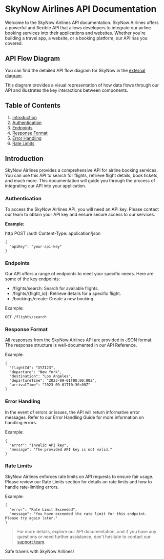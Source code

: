 # SkyNow Airlines API Documentation

Welcome to the SkyNow Airlines API documentation. SkyNow Airlines offers a powerful and flexible API that allows developers to integrate our airline booking services into their applications and websites. Whether you're building a travel app, a website, or a booking platform, our API has you covered.

## API Flow Diagram

You can find the detailed API flow diagram for SkyNow in the [external diagram](https://cdn-0.plantuml.com/plantuml/png/TOz1JyCm38Nl-HMUE710-GCxJ2jZ82GqK0VYW3YOrLkZfScKk4m8yTzfN1QgIZkrVlxUo_CyCWPk6wicN5D3q21JCAXzozOuKfEAjjqNokNYkLZTFInXOp76h1Tb-VWA-gqsLKNkNS-KkeINI45bXupmhG2ke7YwXuLtiMqwuYUnw_tNoX-XC26z5nCniFRRvEhzQyAmgU7McbtDKQIIE1Zwf3zHj4KWP89hx_V6xVg7Rf3n0oFzfsT9mY-afsWozN5vFeM9a1A5rfK_EZqRz9oEEvxbniNFWgDhyYh3-Owf_9wIqQgyqPQsFCeLTiq-u8w6gUsX0rCRAHaFtaLISt9LszXV).

This diagram provides a visual representation of how data flows through our API and illustrates the key interactions between components.

## Table of Contents
1. [Introduction](#introduction)
2. [Authentication](#authentication)
3. [Endpoints](#endpoints)
4. [Response Format](#response-format)
5. [Error Handling](#error-handling)
6. [Rate Limits](#rate-limits)

## Introduction

SkyNow Airlines provides a comprehensive API for airline booking services. You can use this API to search for flights, retrieve flight details, book tickets, and much more. This documentation will guide you through the process of integrating our API into your application.

### Authentication

To access the SkyNow Airlines API, you will need an API key. Please contact our team to obtain your API key and ensure secure access to our services.

**Example:**

http
POST /auth
Content-Type: application/json
```
{
  "apiKey": "your-api-key"
}
```

### Endpoints
Our API offers a range of endpoints to meet your specific needs. Here are some of the key endpoints:

- /flights/search: Search for available flights.
- /flights/{flight_id}: Retrieve details for a specific flight.
- /bookings/create: Create a new booking.

Example:
```
GET /flights/search
```

### Response Format
All responses from the SkyNow Airlines API are provided in JSON format. The response structure is well-documented in our API Reference.

Example:

```
{
  "flightId": "XYZ123",
  "departure": "New York",
  "destination": "Los Angeles",
  "departureTime": "2023-09-01T08:00:00Z",
  "arrivalTime": "2023-09-01T10:30:00Z"
}
```

### Error Handling
In the event of errors or issues, the API will return informative error messages. Refer to our Error Handling Guide for more information on handling errors.

Example:

```
{
  "error": "Invalid API key",
  "message": "The provided API key is not valid."
}
```

### Rate Limits
SkyNow Airlines enforces rate limits on API requests to ensure fair usage. Please review our Rate Limits section for details on rate limits and how to handle rate-limiting errors.

Example:
```
{
  "error": "Rate Limit Exceeded",
  "message": "You have exceeded the rate limit for this endpoint. Please try again later."
}
```

> For more details, explore our API documentation, and if you have any questions or need further assistance, don't hesitate to contact our [support team](mailto:prashantnagle@hotmail.com).

Safe travels with SkyNow Airlines!
